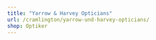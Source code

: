 ```yaml
---
title: "Yarrow & Harvey Opticians"
url: /cramlington/yarrow-und-harvey-opticians/
shop: Optiker
---
```

